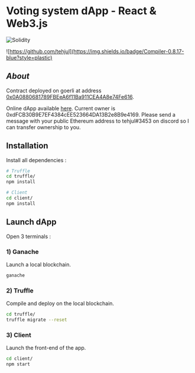 # Voting system dApp - React & Web3.js

![Solidity](https://img.shields.io/badge/Solidity-%23363636.svg?style=for-the-badge&logo=solidity&logoColor=white)

![https://github.com/tehjul](https://img.shields.io/badge/Compiler-0.8.17-blue?style=plastic)

## ***About***

Contract deployed on goerli at address [0x0A0880681789FBEeA6f11Ba911CEA4A8e74Fe616](https://goerli.etherscan.io/address/0x0a0880681789fbeea6f11ba911cea4a8e74fe616).

Online dApp available [here](https://voting-system-dapp.vercel.app/).
Current owner is 0xdFCB30B9E7EF4384cEE523664DA13B2e8B9e4169. Please send a message with your public Ethereum address to tehjul#3453 on discord so I can transfer ownership to you.

## Installation
Install all dependencies :

```sh
# Truffle
cd truffle/
npm install
```
```sh
# Client
cd client/
npm install
```

## Launch dApp

Open 3 terminals :

### 1) Ganache
Launch a local blockchain.
```sh
ganache
```
### 2) Truffle
Compile and deploy on the local blockchain.
```sh
cd truffle/
truffle migrate --reset
```
### 3) Client
Launch the front-end of the app.
```sh
cd client/
npm start
```
